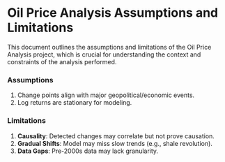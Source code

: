# Oil Price Analysis Assumptions and Limitations
This document outlines the assumptions and limitations of the Oil Price Analysis project, which is crucial for understanding the context and constraints of the analysis performed.
### Assumptions
1. Change points align with major geopolitical/economic events.
2. Log returns are stationary for modeling.

### Limitations
1. **Causality**: Detected changes may correlate but not prove causation.
2. **Gradual Shifts**: Model may miss slow trends (e.g., shale revolution).
3. **Data Gaps**: Pre-2000s data may lack granularity.